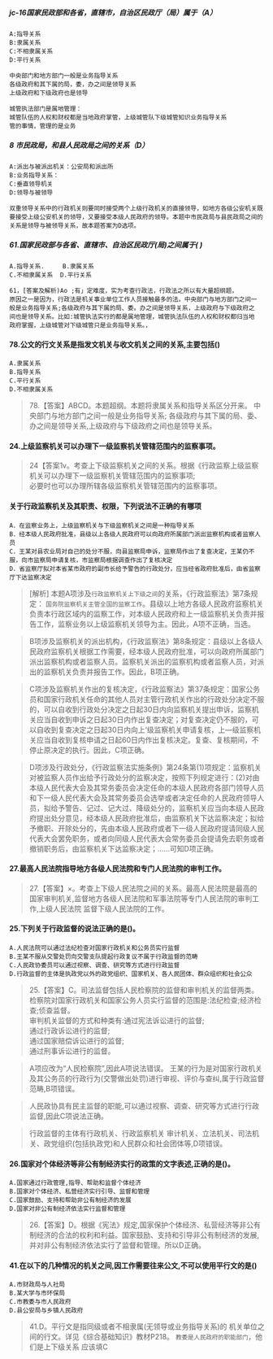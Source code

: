 

##### jc-16国家民政部和各省，直辖市，自治区民政厅（局）属于（A）
    A:指导关系
    B:隶属关系
    C:不相隶属关系
    D:平行关系
    
    中央部门和地方部门一般是业务指导关系
    各级政府和其下属的局，委，办之间是领导关系
    上级政府和下级政府也是领导

    城管执法部门是属地管理：
    城管队伍的人权和财权都是当地政府掌管，上级城管队下级城管知识业务指导关系
    管的事情，管理的是业务    

##### 8 市民政局，和县人民政局之间的关系（D）
    A:派出与被派出机关：公安局和派出所
    B:业务指导关系：
    C:垂直领导机关
    D:领导与被领导
    
    双重领导关系中的行政机关则要同时接受两个上级行政机关的直接领导，如地方各级公安机关既要接受上级公安机关的领导，又要接受本级人民政府的领导。本题中市民政局与县民政局之间的关系是领导与被领导关系，故本题答案为D选项。

##### 61.国家民政部与各省、直辖市、自治区民政厅(局)之间属于( )
    A.指导关系.     B.隶属关系
    C.不相隶属关系  D.平行关系
    
    61，[答案及解析)Ao ;有」定难度，实为考查行政法，行政法之所以有大量超纲题，
    原因之一是因为，行政法是机关事业单位工作人员接触最多的法。中央部门与地方部门之间一
    般是业务指导关系;各级政府与其下属的局、委。办之间是领导关系，上级政府与下级政府之
    间也是领导关系。比如:城管执法实行的都是属地管理，城管执法队伍的人权和财权都归当地
    政府掌握，上级城管对下级城管只是业务指导关系。，    
    
#### 78.公文的行文关系是指发文机关与收文机关之间的关系,主要包括()
    A.隶属关系
    B.指导关系
    C.平行关系
    D.不相隶属关系

>   78.【答案】ABCD。本题超纲。本题将隶属关系和指导关系区分开来。
中央部门与地方部门之间一般是业务指导关系;
各级政府与其下属的局、委、办之间是领导关系,上级政府与下级政府之间也是领导关系。



#### 24.上级监察机关可以办理下一级监察机关管辖范围内的监察事项。
>   24【答案1v。考查上下级监察机关之间的关系。根据《行政监察上级监察机关可以办理下一级监察机关管辖范围内的监察事项;     
必要时也可以办理所辖各级监察机关管辖范围内的监察事项。    

#### 关于行政监察机关及其职责、权限，下列说法不正确的有哪项
    A．在监察业务上，上级监察机关与下级监察机关之间是一种指导关系
    B．经本级人民政府批准，县级以上各级人民政府可以向政府所属部门派出监察机构或者监察人员
    C．王某对县农业局对自己的处分不服，向县监察局申诉，监察局作出了复查决定，王某仍不服，向市监察局申请复核，市监察局根据调查作出了复核决定
    D．省监察厅拟对本省某市政府的副市长给予警告的行政处分，应当经省政府批准后，由省监察厅下达监察决定

>   [解析] 本题A项涉及`行政监察机关上下级之间`的关系，《行政监察法》第7条规定：
`国务院监察机关主管全国的监察工作`。县级以上地方各级人民政府监察机关负责本行政区域内的监察工作，对本级人民政府和上一级监察机关负责并报告工作，监察业务以上级监察机关领导为主。因此，A项不正确，当选。 

>   B项涉及监察机关的派出机构，《行政监察法》第8条规定：县级以上各级人民政府监察机关根据工作需要，经本级人民政府批准，可以向政府所属部门派出监察机构或者监察人员。监察机关派出的监察机构或者监察人员，对派出的监察机关负责并报告工作。因此，B项正确。 

>   C项涉及监察机关作出的复核决定，《行政监察法》第37条规定：国家公务员和国家行政机关任命的其他人员对主管行政机关作出的行政处分决定不服的，可以自收到行政处分决定之日起30日内向监察机关提出申诉，监察机关应当自收到申诉之日起30日内作出复查决定；对复查决定仍不服的，可以自收到复查决定之日起30日内向上‘级监察机关申请复核，上―级监察机关应当自收到复核申请之日起60日内作出复核决定。复查、复核期间，不停止原决定的执行。因此，C项正确。 

>   D项涉及行政处分，《行政监察法实施条例》第24条第(1)项规定：监察机关对被监察人员作出给予行政处分的监察决定，按照下列规定进行：(2)对由本级人民代表大会及其常务委员会决定任命的本级人民政府各部门领导人员和下一级人民代表大会及其常务委员会选举或者决定任命的人民政府领导人员，拟给予警告、记过、记大过、降级处分的，监察机关应当向本级人民政府提出处分意见，经本级人民政府批准后，由监察机关下达监察决定；拟给予撤职、开除处分的，先由本级人民政府或者下一级人民政府提请同级人民代表大会罢免职务，或者向同级人民代表大会常务委员会提请免去职务或者撤销职务后，由监察机关下达监察决定；……可知D项正确。


#### 27.最高人民法院指导地方各级人民法院和专门人民法院的审判工作。
>   27.【答案】×。考查上下级人民法院之间的关系。最高人民法院是最高的
    国家审判机关,监督地方各级人民法院和军事法院等专门人民法院的审判工作,上级人民法院
    监督下级人民法院的工作。    

#### 25.下列关于行政监督的说法正确的是()。
    A.人民法院可以通过法纪检查对国家行政机关和公务员实行监督
    B.王某不服从交警处罚向交警支队提起行政复议不属于行政监督的范畴
    C.人民政协委员可以通过视察、调查、研究等方式进行行政监督
    D.行政监督的主体是执政党以外的政党组织、国家机关、各人民团体、群众组织和社会公众
>   25.【答案】C。司法监督包括人民检察院的监督和审判机关的监督两类。
检察院对国家行政机关和国家公务人员实行监督的范围是:法纪检查;经济检查;侦查监督。    
审判机关监督的方式和种类有:通过宪法诉讼进行的监督;    
通过行政诉讼进行的监督;    
通过国家赔偿诉讼进行的监督;    
通过刑事诉讼进行的监督。    

>   A项应改为“人民检察院”,因此A项说法错误。
王某的行为是对国家行政机关及其公务员的行政行为(交警做出处罚)进行审视、评价与查纠,属于行政监督范畴,B项错误。

>   人民政协具有民主监督的职能,可以通过视察、调查、研究等方式进行行政监督,因此C项说法正确。

>   行政监督的主体有行政机关、行政监察机关
    审计机关、立法机关、司法机关、政党组织(包括执政党)和人民群众和社会团体等,D项错误。

#### 26.国家对个体经济等非公有制经济实行的政策的文字表述,正确的是()。
    A.国家通过行政管理,指导、帮助和监督个体经济
    B.国家对个体经济、私营经济实行引导、监督和管理
    C.国家鼓励、支持和帮助非公有制经济的发展
    D.国家对非公有制经济依法实行监督和管理
>   26.【答案】D。根据《宪法》规定,国家保护个体经济、私营经济等非公有
    制经济的合法的权利和利益。国家鼓励、支持和引导非公有制经济的发展,
    并对非公有制经济依法实行了监督和管理。所以D正确。

#### 41.在以下的几种情况的机关之间,因工作需要往来公文,不可以使用平行文的是()
    A.市财政局与人社局
    B.某大学与市环保局
    C.市教委与市人民政府
    D.县公安局与乡镇人民政府
>   41.D。平行文是指同级或者不相隶属(无领导或业务指导关系)的
    机关单位之间的行文。详见《综合基础知识》教材P218。
    `教委是人民政府的职能部门`，他们是上下级关系 应该填C












    